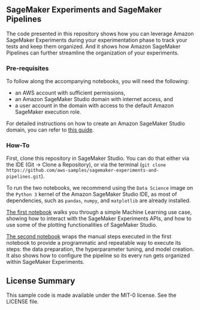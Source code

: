 ## SageMaker Experiments and SageMaker Pipelines

The code presented in this repository shows how you can leverage Amazon SageMaker Experiments during your experimentation phase to track your tests and keep them organized. And it shows how Amazon SageMaker Pipelines can further streamline the organization of your experiments.

### Pre-requisites

To follow along the accompanying notebooks, you will need the following:

* an AWS account with sufficient permissions,
* an Amazon SageMaker Studio domain with internet access, and
* a user account in the domain with access to the default Amazon SageMaker execution role.

For detailed instructions on how to create an Amazon SageMaker Studio domain, you can refer to [this guide](https://catalog.us-east-1.prod.workshops.aws/v2/workshops/63069e26-921c-4ce1-9cc7-dd882ff62575/en-US/prerequisites/option2).

### How-To

First, clone this repository in SageMaker Studio. You can do that either via the IDE (Git -> Clone a Repository), or via the terminal (`git clone https://github.com/aws-samples/sagemaker-experiments-and-pipelines.git`).

To run the two notebooks, we recommend using the `Data Science` image on the `Python 3` kernel of the Amazon SageMaker Studio IDE, as most of dependencies, such as `pandas`, `numpy`, and `matplotlib` are already installed.

[The first notebook](./01-Experiments.ipynb) walks you through a simple Machine Learning use case, showing how to interact with the SageMaker Experiments APIs, and how to use some of the plotting functionalities of SageMaker Studio.

[The second notebook](./02-PipelineExperiments.ipynb) wraps the manual steps executed in the first notebook to provide a programmatic and repeatable way to execute its steps: the data preparation, the hyperparameter tuning, and model creation. It also shows how to configure the pipeline so its every run gets organized within SageMaker Experiments.

## License Summary

This sample code is made available under the MIT-0 license. See the LICENSE file.

